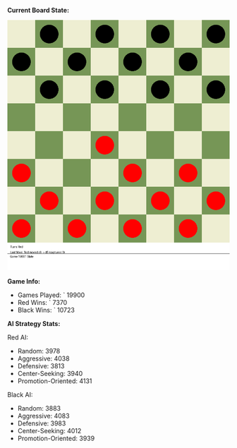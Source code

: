 
**Current Board State:**  
<!-- START_GIF -->
![Checkers Game](./checkers_game.gif)
<!-- END_GIF -->

**Game Info:**  
- Games Played: `<!-- GAMES_PLAYED --> 19900
- Red Wins: `<!-- RED_WINS --> 7370
- Black Wins: `<!-- BLACK_WINS --> 10723

<!-- AI_STATS -->
**AI Strategy Stats:**

Red AI:
- Random: 3978
- Aggressive: 4038
- Defensive: 3813
- Center-Seeking: 3940
- Promotion-Oriented: 4131

Black AI:
- Random: 3883
- Aggressive: 4083
- Defensive: 3983
- Center-Seeking: 4012
- Promotion-Oriented: 3939
